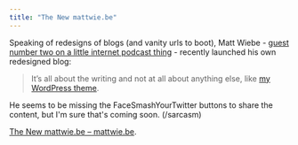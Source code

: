 ```yaml
---
title: "The New mattwie.be"
---
```

<p>Speaking of redesigns of blogs (and vanity urls to boot), Matt Wiebe - <a href="http://ssktn.com/podcasts/welcometotheinternet/003-welcome-to-the-internet-matt-wiebe/">guest number two on a little internet podcast thing</a> - recently launched his own redesigned blog:</p>
<blockquote><p>It’s all about the writing and not at all about anything else, like <a href="http://somadesign.ca/projects/the-erudite/">my WordPress theme</a>.</p></blockquote>
<p>He seems to be missing the FaceSmashYourTwitter buttons to share the content, but I'm sure that's coming soon. (/sarcasm)</p>
<p><a href='http://mattwie.be/2011/03/the-new-mattwie-be/'>The New mattwie.be – mattwie.be</a>.</p>
